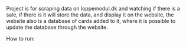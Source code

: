Project is for scraping data on loppemodul.dk and watching if there is a sale, if there is it will store the data, and display it on the website,
the website also is a database of cards added to it, where it is possible to update the database through the website.

How to run:
